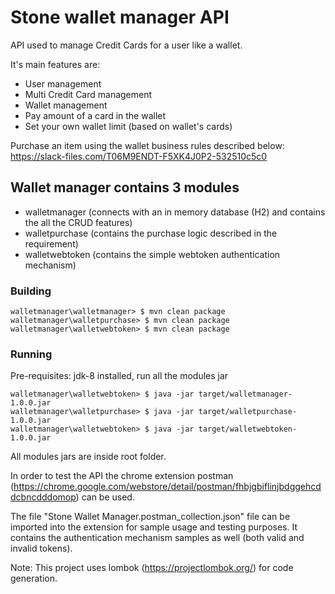 # Stone wallet manager API #

API used to manage Credit Cards for a user like a wallet.

It's main features are:

* User management
* Multi Credit Card management
* Wallet management
* Pay amount of a card in the wallet
* Set your own wallet limit (based on wallet's cards)

Purchase an item using the wallet business rules described below:
https://slack-files.com/T06M9ENDT-F5XK4J0P2-532510c5c0


## Wallet manager contains 3 modules ##

* walletmanager (connects with an in memory database (H2) and contains the all the CRUD features)
* walletpurchase (contains the purchase logic described in the requirement)
* walletwebtoken (contains the simple webtoken authentication mechanism)


### Building ###
```
walletmanager\walletmanager> $ mvn clean package
walletmanager\walletpurchase> $ mvn clean package
walletmanager\walletwebtoken> $ mvn clean package

```

### Running ###
Pre-requisites: jdk-8 installed, run all the modules jar

```
walletmanager\walletwebtoken> $ java -jar target/walletmanager-1.0.0.jar
walletmanager\walletpurchase> $ java -jar target/walletpurchase-1.0.0.jar
walletmanager\walletwebtoken> $ java -jar target/walletwebtoken-1.0.0.jar
```


All modules jars are inside root <modules> folder.

In order to test the API the chrome extension postman (https://chrome.google.com/webstore/detail/postman/fhbjgbiflinjbdggehcddcbncdddomop)
can be used.

The file "Stone Wallet Manager.postman_collection.json" file can be imported into the extension for sample usage and testing purposes. It contains the authentication mechanism samples as well (both valid and invalid tokens).

Note: This project uses lombok (https://projectlombok.org/) for code generation.